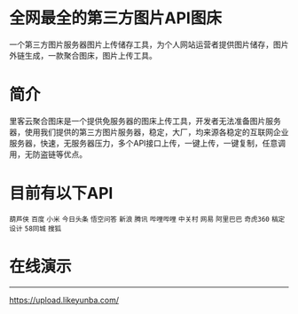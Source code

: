 # 全网最全的第三方图片API图床
一个第三方图片服务器图片上传储存工具，为个人网站运营者提供图片储存，图片外链生成，一款聚合图床，图片上传工具。

# 简介
里客云聚合图床是一个提供免服务器的图床上传工具，开发者无法准备图片服务器，使用我们提供的第三方图片服务器，稳定，大厂，均来源各稳定的互联网企业服务器，快速，无服务器压力，多个API接口上传，一键上传，一键复制，任意调用，无防盗链等优点。

# 目前有以下API

`葫芦侠`
`百度`
`小米`
`今日头条`
`悟空问答`
`新浪`
`腾讯`
`哔哩哔哩`
`中关村`
`网易`
`阿里巴巴`
`奇虎360`
`稿定设计`
`58同城`
`搜狐`

# 在线演示
---
https://upload.likeyunba.com/
